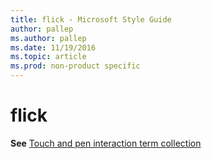 ```yaml
---
title: flick - Microsoft Style Guide
author: pallep
ms.author: pallep
ms.date: 11/19/2016
ms.topic: article
ms.prod: non-product specific
---
```


# flick

**See** [Touch and pen interaction term collection](/style-guide/a-z-word-list-term-collections/term-collections/touch-pen-interaction-terms)
